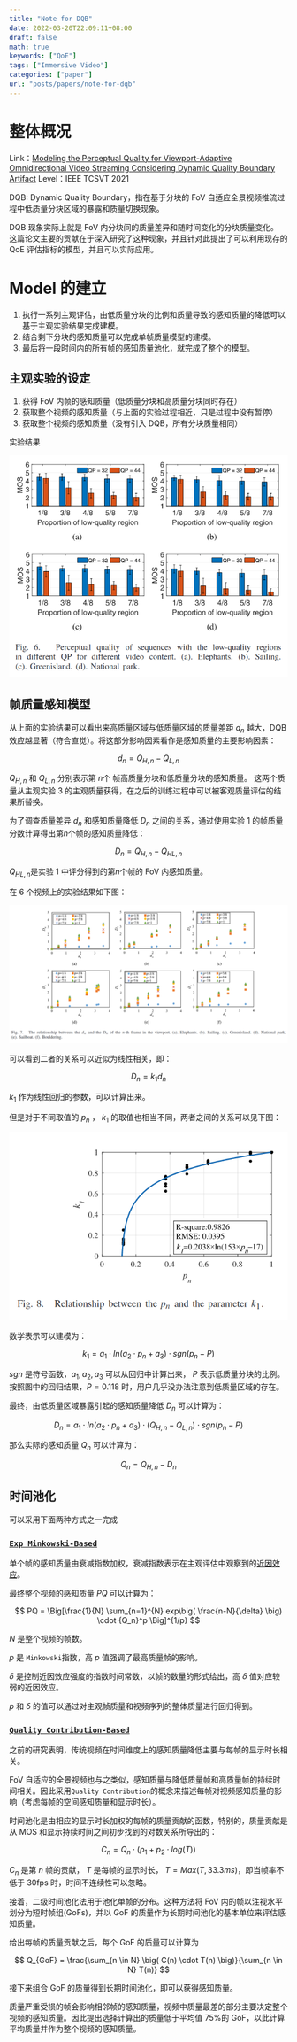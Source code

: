 ```yaml
---
title: "Note for DQB"
date: 2022-03-20T22:09:11+08:00
draft: false
math: true
keywords: ["QoE"]
tags: ["Immersive Video"]
categories: ["paper"]
url: "posts/papers/note-for-dqb"
---
```


# 整体概况

Link：[Modeling the Perceptual Quality for Viewport-Adaptive Omnidirectional Video Streaming Considering Dynamic Quality Boundary Artifact](https://ieeexplore.ieee.org/document/9317771)
Level：IEEE TCSVT 2021

DQB: Dynamic Quality Boundary，指在基于分块的 FoV 自适应全景视频推流过程中低质量分块区域的暴露和质量切换现象。

DQB 现象实际上就是 FoV 内分块间的质量差异和随时间变化的分块质量变化。
这篇论文主要的贡献在于深入研究了这种现象，并且针对此提出了可以利用现存的 QoE 评估指标的模型，并且可以实际应用。

<!--more-->

# Model 的建立

1. 执行一系列主观评估，由低质量分块的比例和质量导致的感知质量的降低可以基于主观实验结果完成建模。
2. 结合剩下分块的感知质量可以完成单帧质量模型的建模。
3. 最后将一段时间内的所有帧的感知质量池化，就完成了整个的模型。

## 主观实验的设定

1. 获得 FoV 内帧的感知质量（低质量分块和高质量分块同时存在）
2. 获取整个视频的感知质量（与上面的实验过程相近，只是过程中没有暂停）
3. 获取整个视频的感知质量（没有引入 DQB，所有分块质量相同）

实验结果

![quality-with-different-proportion-low-quality](https://raw.githubusercontent.com/ayamir/blog-imgs/main/quality-with-different-proportion-low-quality.png)

## 帧质量感知模型

从上面的实验结果可以看出来高质量区域与低质量区域的质量差距 $d_n$ 越大，DQB 效应越显著（符合直觉）。将这部分影响因素看作是感知质量的主要影响因素：

$$
d_n = Q_{H, n} - Q_{L, n}
$$

$Q_{H, n}$ 和 $Q_{L, n}$ 分别表示第 $n$个 帧高质量分块和低质量分块的感知质量。
这两个质量从主观实验 3 的主观质量获得，在之后的训练过程中可以被客观质量评估的结果所替换。

为了调查质量差异 $d_n$ 和感知质量降低 $D_n$ 之间的关系，通过使用实验 1 的帧质量分数计算得出第$n$个帧的感知质量降低：

$$
D_n = Q_{H, n} - Q_{HL, n}
$$

$Q_{HL, n}$是实验 1 中评分得到的第$n$个帧的 FoV 内感知质量。

在 6 个视频上的实验结果如下图：

![relationship-with-Dn-and-dn](https://raw.githubusercontent.com/ayamir/blog-imgs/main/relationship-with-Dn-and-dn.png)

可以看到二者的关系可以近似为线性相关，即：

$$
D_n = k_1 d_n
$$

$k_1$ 作为线性回归的参数，可以计算出来。

但是对于不同取值的 $p_n$ ， $k_1$ 的取值也相当不同，两者之间的关系可以见下图：

![relationship-with-pn-and-k1](https://raw.githubusercontent.com/ayamir/blog-imgs/main/relationship-with-pn-and-k1.png)

数学表示可以建模为：

$$
k_1 = a_1 \cdot ln(a_2 \cdot p_n + a_3) \cdot sgn(p_n - P)
$$

$sgn$ 是符号函数，$a_1, a_2, a_3$ 可以从回归中计算出来， $P$ 表示低质量分块的比例。按照图中的回归结果，$P = 0.118$ 时，用户几乎没办法注意到低质量区域的存在。

最终，由低质量区域暴露引起的感知质量降低 $D_n$ 可以计算为：

$$
D_n = a_1 \cdot ln(a_2 \cdot p_n + a_3) \cdot (Q_{H, n} - Q_{L, n}) \cdot sgn(p_n - P)
$$

那么实际的感知质量 $Q_n$ 可以计算为：

$$
Q_n = Q_{H, n} - D_n
$$

## 时间池化

可以采用下面两种方式之一完成

### [`Exp Minkowski-Based`](https://ieeexplore.ieee.org/document/6603210)

单个帧的感知质量由衰减指数加权，衰减指数表示在主观评估中观察到的[近因效应](https://www.spiedigitallibrary.org/conference-proceedings-of-spie/3299/1/Viewer-response-to-time-varying-video-quality/10.1117/12.320109.short?SSO=1)。

最终整个视频的感知质量 $PQ$ 可以计算为：

$$
PQ = \Big[\frac{1}{N} \sum_{n=1}^{N} exp\big( \frac{n-N}{\delta} \big) \cdot {Q_n}^p \Big]^{1/p}
$$

$N$ 是整个视频的帧数。

$p$ 是 `Minkowski`指数，高 $p$ 值强调了最高质量帧的影响。

$\delta$ 是控制近因效应强度的指数时间常数，以帧的数量的形式给出，高 $\delta$ 值对应较弱的近因效应。

$p$ 和 $\delta$ 的值可以通过对主观帧质量和视频序列的整体质量进行回归得到。

### [`Quality Contribution-Based`](https://ieeexplore.ieee.org/document/6235989)

之前的研究表明，传统视频在时间维度上的感知质量降低主要与每帧的显示时长相关。

FoV 自适应的全景视频也与之类似，感知质量与降低质量帧和高质量帧的持续时间相关。因此采用`Quality Contribution`的概念来描述每帧对视频感知质量的影响（考虑每帧的空间感知质量和显示时长）。

时间池化是由相应的显示时长加权的每帧的质量贡献的函数，特别的，质量贡献是从 MOS 和显示持续时间之间初步找到的对数关系所导出的：

$$
C_n = Q_n \cdot (p_1 + p_2 \cdot log(T))
$$

$C_n$ 是第 $n$ 帧的贡献， $T$ 是每帧的显示时长， $T = Max(T, 33.3ms)$，即当帧率不低于 30fps 时，时间不连续性可以忽略。

接着，二级时间池化法用于池化单帧的分布。这种方法将 FoV 内的帧以注视水平划分为短时帧组(GoFs)，并以 GoF 的质量作为长期时间池化的基本单位来评估感知质量。

给出每帧的质量贡献之后，每个 GoF 的质量可以计算为

$$
Q_{GoF} = \frac{\sum_{n \in N} \big( C(n) \cdot T(n) \big)}{\sum_{n \in N} T(n)}
$$

接下来组合 GoF 的质量得到长期时间池化，即可以获得感知质量。

质量严重受损的帧会影响相邻帧的感知质量，视频中质量最差的部分主要决定整个视频的感知质量。因此提出选择计算出的质量低于平均值 75%的 GoF，以此计算平均质量并作为整个视频的感知质量。
